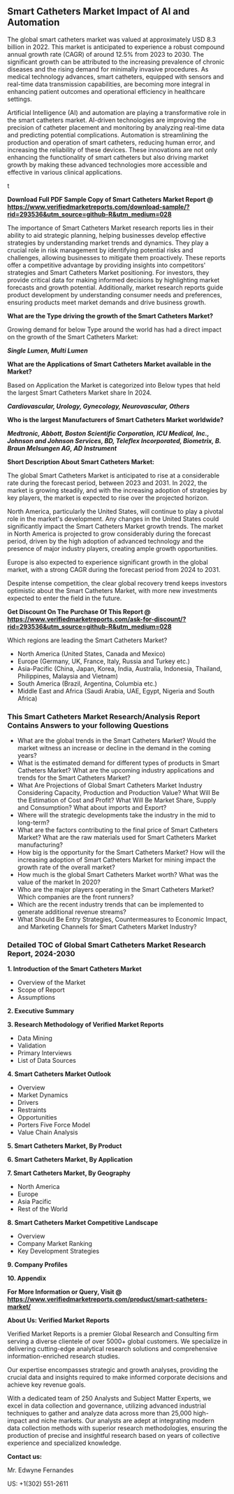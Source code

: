 <h2>Smart Catheters Market Impact of AI and Automation</h2><p>The global smart catheters market was valued at approximately USD 8.3 billion in 2022. This market is anticipated to experience a robust compound annual growth rate (CAGR) of around 12.5% from 2023 to 2030. The significant growth can be attributed to the increasing prevalence of chronic diseases and the rising demand for minimally invasive procedures. As medical technology advances, smart catheters, equipped with sensors and real-time data transmission capabilities, are becoming more integral in enhancing patient outcomes and operational efficiency in healthcare settings.</p><p>Artificial Intelligence (AI) and automation are playing a transformative role in the smart catheters market. AI-driven technologies are improving the precision of catheter placement and monitoring by analyzing real-time data and predicting potential complications. Automation is streamlining the production and operation of smart catheters, reducing human error, and increasing the reliability of these devices. These innovations are not only enhancing the functionality of smart catheters but also driving market growth by making these advanced technologies more accessible and effective in various clinical applications.</p>t</p><p id="" class=""><strong>Download Full PDF Sample Copy of Smart Catheters Market Report @ <a href="https://www.verifiedmarketreports.com/download-sample/?rid=293536&utm_source=github-R&utm_medium=028" target="_blank">https://www.verifiedmarketreports.com/download-sample/?rid=293536&utm_source=github-R&utm_medium=028</a></strong></p><p>The importance of&nbsp;Smart Catheters Market research reports lies in their ability to aid strategic planning, helping businesses develop effective strategies by understanding market trends and dynamics. They play a crucial role in risk management by identifying potential risks and challenges, allowing businesses to mitigate them proactively. These reports offer a competitive advantage by providing insights into competitors' strategies and Smart Catheters Market positioning. For investors, they provide critical data for making informed decisions by highlighting market forecasts and growth potential. Additionally, market research reports guide product development by understanding consumer needs and preferences, ensuring products meet market demands and drive business growth.</p><p><strong>What are the&nbsp;Type driving the growth of the Smart Catheters Market?</strong></p><p id="" class="">Growing demand for below Type around the world has had a direct impact on the growth of the Smart Catheters Market:</p><em><strong>Single Lumen, Multi Lumen</strong></em></p><strong>What are the&nbsp;Applications&nbsp;of Smart Catheters Market available in the Market?</strong></p><p id="" class="">Based on Application the Market is categorized into Below types that held the largest Smart Catheters Market share In 2024.</p><em><strong>Cardiovascular, Urology, Gynecology, Neurovascular, Others</strong></em></p><strong>Who is the largest Manufacturers of Smart Catheters Market worldwide?</strong></p><p><em><strong>Medtronic, Abbott, Boston Scientific Corporation, ICU Medical, Inc., Johnson and Johnson Services, BD, Teleflex Incorporated, Biometrix, B. Braun Melsungen AG, AD Instrument</strong></em></p><p id="" class=""><strong>Short Description About Smart Catheters Market:</strong></p><p>The global Smart Catheters Market is anticipated to rise at a considerable rate during the forecast period, between 2023 and 2031. In 2022, the market is growing steadily, and with the increasing adoption of strategies by key players, the market is expected to rise over the projected horizon.</p><p>North America, particularly the United States, will continue to play a pivotal role in the market's development. Any changes in the United States could significantly impact the Smart Catheters Market growth trends. The market in North America is projected to grow considerably during the forecast period, driven by the high adoption of advanced technology and the presence of major industry players, creating ample growth opportunities.</p><p>Europe is also expected to experience significant growth in the global market, with a strong CAGR during the forecast period from 2024 to 2031.</p><p>Despite intense competition, the clear global recovery trend keeps investors optimistic about the Smart Catheters Market, with more new investments expected to enter the field in the future.</p><p id="" class=""><strong>Get Discount On The Purchase Of This Report @ <a href="https://www.verifiedmarketreports.com/ask-for-discount/?rid=293536&utm_source=github-R&utm_medium=028" target="_blank">https://www.verifiedmarketreports.com/ask-for-discount/?rid=293536&utm_source=github-R&utm_medium=028</a></strong></p>Which regions are leading the Smart Catheters Market?</p><ul><li>North America (United States, Canada and Mexico)</li><li>Europe (Germany, UK, France, Italy, Russia and Turkey etc.)</li><li>Asia-Pacific (China, Japan, Korea, India, Australia, Indonesia, Thailand, Philippines, Malaysia and Vietnam)</li><li>South America (Brazil, Argentina, Columbia etc.)</li><li>Middle East and Africa (Saudi Arabia, UAE, Egypt, Nigeria and South Africa)</li></ul><h3 id="" class="">This Smart Catheters Market Research/Analysis Report Contains Answers to your following Questions</h3><ul><li>What are the global trends in the Smart Catheters Market? Would the market witness an increase or decline in the demand in the coming years?</li><li>What is the estimated demand for different types of products in Smart Catheters Market? What are the upcoming industry applications and trends for the Smart Catheters Market?</li><li>What Are Projections of Global Smart Catheters Market Industry Considering Capacity, Production and Production Value? What Will Be the Estimation of Cost and Profit? What Will Be Market Share, Supply and Consumption? What about imports and Export?</li><li>Where will the strategic developments take the industry in the mid to long-term?</li><li>What are the factors contributing to the final price of Smart Catheters Market? What are the raw materials used for Smart Catheters Market manufacturing?</li><li>How big is the opportunity for the Smart Catheters Market? How will the increasing adoption of Smart Catheters Market for mining impact the growth rate of the overall market?</li><li>How much is the global Smart Catheters Market worth? What was the value of the market In 2020?</li><li>Who are the major players operating in the Smart Catheters Market? Which companies are the front runners?</li><li>Which are the recent industry trends that can be implemented to generate additional revenue streams?</li><li>What Should Be Entry Strategies, Countermeasures to Economic Impact, and Marketing Channels for Smart Catheters Market Industry?</li></ul><h3 id="" class="">Detailed TOC of Global Smart Catheters Market Research Report, 2024-2030</h3><p id="" class=""><strong>1. Introduction of the Smart Catheters Market</strong></p><ul><li>Overview of the Market</li><li>Scope of Report</li><li>Assumptions</li></ul><p id="" class=""><strong>2. Executive Summary</strong></p><p id="" class=""><strong>3. Research Methodology of Verified Market Reports</strong></p><ul><li>Data Mining</li><li>Validation</li><li>Primary Interviews</li><li>List of Data Sources</li></ul><p id="" class=""><strong>4. Smart Catheters Market Outlook</strong></p><ul><li>Overview</li><li>Market Dynamics</li><li>Drivers</li><li>Restraints</li><li>Opportunities</li><li>Porters Five Force Model</li><li>Value Chain Analysis</li></ul><p id="" class=""><strong>5. Smart Catheters Market, By Product</strong></p><p id="" class=""><strong>6. Smart Catheters Market, By Application</strong></p><p id="" class=""><strong>7. Smart Catheters Market, By Geography</strong></p><ul><li>North America</li><li>Europe</li><li>Asia Pacific</li><li>Rest of the World</li></ul><p id="" class=""><strong>8. Smart Catheters Market Competitive Landscape</strong></p><ul><li>Overview</li><li>Company Market Ranking</li><li>Key Development Strategies</li></ul><p id="" class=""><strong>9. Company Profiles</strong></p><p id="" class=""><strong>10. Appendix</strong></p><p id="" class=""><strong>For More Information or Query, Visit @ <a href="https://www.verifiedmarketreports.com/product/smart-catheters-market/" target="_blank">https://www.verifiedmarketreports.com/product/smart-catheters-market/</a></strong></p><p id="" class=""><strong>About Us: Verified Market Reports</strong></p><p id="" class="">Verified Market Reports is a premier Global Research and Consulting firm serving a diverse clientele of over 5000+ global customers. We specialize in delivering cutting-edge analytical research solutions and comprehensive information-enriched research studies.</p><p id="" class="">Our expertise encompasses strategic and growth analyses, providing the crucial data and insights required to make informed corporate decisions and achieve key revenue goals.</p><p id="" class="">With a dedicated team of 250 Analysts and Subject Matter Experts, we excel in data collection and governance, utilizing advanced industrial techniques to gather and analyze data across more than 25,000 high-impact and niche markets. Our analysts are adept at integrating modern data collection methods with superior research methodologies, ensuring the production of precise and insightful research based on years of collective experience and specialized knowledge.</p><p id="" class=""><strong>Contact us:</strong></p><p id="" class="">Mr. Edwyne Fernandes</p><p id="" class="">US: +1(302) 551-2611</p>